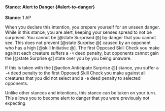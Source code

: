 #### Stance: Alert to Danger {#alert-to-danger}
**Stance**: 1 AP

When you declare this intention, you prepare yourself for an unseen danger. While in this stance, you are alert, keeping your senses spread to not be surprised. You cannot be [@state Surprised @] by danger that you cannot see. This does not prevent [@state Surprise @] caused by an opponent who has a high [@skill Initiative @]. The first Opposed Skill Check you make against each creature suffers a `-4` deed penalty, but opponents cannot gain the [@state Surprise @] state over you by you being unaware.

If this is taken with the [@action Anticipate Surprise @] stance, you suffer a `-4` deed penalty to the first Opposed Skill Check you make against all creatures that you did not select and a `-6` deed penalty to selected opponents.

Unlike other stances and intentions, this stance can be taken on your turn. This allows you to become alert to danger that you were previously not expecting.